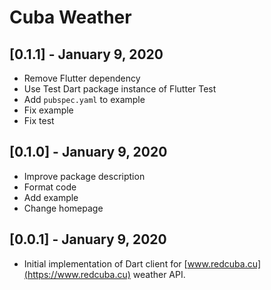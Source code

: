 # Cuba Weather

## [0.1.1] - January 9, 2020

* Remove Flutter dependency
* Use Test Dart package instance of Flutter Test
* Add `pubspec.yaml` to example
* Fix example
* Fix test

## [0.1.0] - January 9, 2020

* Improve package description
* Format code
* Add example
* Change homepage

## [0.0.1] - January 9, 2020

* Initial implementation of Dart client for [www.redcuba.cu](https://www.redcuba.cu) weather API.
